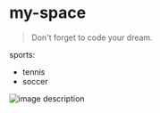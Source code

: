 # my-space
> Don't forget to code your dream.

<!--Bullet list-->
sports:
* tennis
* soccer

<!--Image-->
![image description](https://search.pstatic.net/common/?src=http%3A%2F%2Fblogfiles.naver.net%2FMjAyMDA4MDNfODkg%2FMDAxNTk2MzkwOTAxNjc0.l_AXCKb8z5pJHg_pVI63Atjrfx52KyWnXd4QianYBLkg.NRtgoAS-kFeKIOpuWABnPVN4bHMg8H9zvPTOI74YNOog.JPEG.itiio1619dl%2FIMG_4613.JPG&type=sc960_832)

